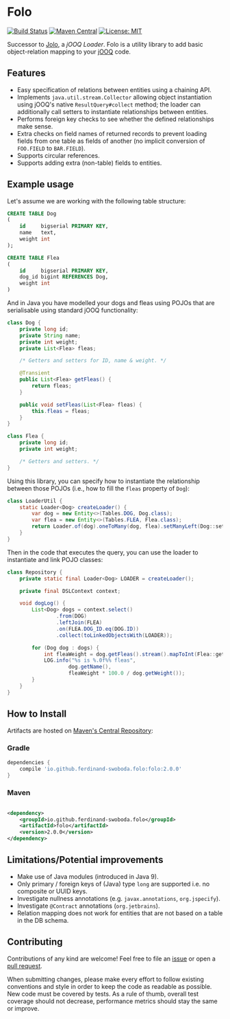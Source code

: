 # Folo

[![Build Status][gh-actions-badge]][gh-actions-builds]
[![Maven Central][maven-central-badge]][maven-central-browse]
[![License: MIT](https://img.shields.io/badge/License-MIT-yellow.svg)](https://opensource.org/licenses/MIT)

Successor to [Jolo], a _jOOQ Loader_. Folo is a utility library to add basic object-relation mapping to
your [jOOQ][jooq] code.

## Features

- Easy specification of relations between entities using a chaining API.
- Implements `java.util.stream.Collector` allowing object instantiation using jOOQ's native `ResultQuery#collect`
  method; the loader can additionally call setters to instantiate relationships between entities.
- Performs foreign key checks to see whether the defined relationships make sense.
- Extra checks on field names of returned records to prevent loading fields from one table as fields of another (no
  implicit conversion of `FOO.FIELD` to `BAR.FIELD`).
- Supports circular references.
- Supports adding extra (non-table) fields to entities.

## Example usage

Let's assume we are working with the following table structure:

```sql
CREATE TABLE Dog
(
    id     bigserial PRIMARY KEY,
    name   text,
    weight int
);

CREATE TABLE Flea
(
    id     bigserial PRIMARY KEY,
    dog_id bigint REFERENCES Dog,
    weight int
)
```

And in Java you have modelled your dogs and fleas using POJOs that are serialisable using standard jOOQ functionality:

```java
class Dog {
    private long id;
    private String name;
    private int weight;
    private List<Flea> fleas;

    /* Getters and setters for ID, name & weight. */

    @Transient
    public List<Flea> getFleas() {
        return fleas;
    }

    public void setFleas(List<Flea> fleas) {
        this.fleas = fleas;
    }
}

class Flea {
    private long id;
    private int weight;

    /* Getters and setters. */
}
```

Using this library, you can specify how to instantiate the relationship between those POJOs
(i.e., how to fill the `fleas` property of `Dog`):

```java
class LoaderUtil {
    static Loader<Dog> createLoader() {
        var dog = new Entity<>(Tables.DOG, Dog.class);
        var flea = new Entity<>(Tables.FLEA, Flea.class);
        return Loader.of(dog).oneToMany(dog, flea).setManyLeft(Dog::setFleas).build();
    }
}
```

Then in the code that executes the query, you can use the loader to instantiate and link POJO classes:

```java
class Repository {
    private static final Loader<Dog> LOADER = createLoader();

    private final DSLContext context;

    void dogLog() {
        List<Dog> dogs = context.select()
                .from(DOG)
                .leftJoin(FLEA)
                .on(FLEA.DOG_ID.eq(DOG.ID))
                .collect(toLinkedObjectsWith(LOADER));

        for (Dog dog : dogs) {
            int fleaWeight = dog.getFleas().stream().mapToInt(Flea::getWeight).sum();
            LOG.info("%s is %.0f%% fleas",
                    dog.getName(),
                    fleaWeight * 100.0 / dog.getWeight());
        }
    }
}
```

## How to Install

Artifacts are hosted on [Maven's Central Repository][maven-central-browse]:

### Gradle

```groovy
dependencies {
    compile 'io.github.ferdinand-swoboda.folo:folo:2.0.0'
}
```

### Maven

```xml

<dependency>
    <groupId>io.github.ferdinand-swoboda.folo</groupId>
    <artifactId>folo</artifactId>
    <version>2.0.0</version>
</dependency>
```

## Limitations/Potential improvements

- Make use of Java modules (introduced in Java 9).
- Only primary / foreign keys of (Java) type `long` are supported i.e. no composite or UUID keys.
- Investigate nullness annotations (e.g. `javax.annotations`, `org.jspecify`).
- Investigate `@Contract` annotations (`org.jetbrains`).
- Relation mapping does not work for entities that are not based on a table in the DB schema.

## Contributing

Contributions of any kind are welcome! Feel free to file an [issue][new-issue] or open a
[pull request][new-pr].

When submitting changes, please make every effort to follow existing conventions and style in order to keep the code as
readable as possible. New code must be covered by tests. As a rule of thumb, overall test coverage should not
decrease, performance metrics should stay the same or improve.

[jolo]: https://github.com/picnicsupermarket/jolo

[jooq]: https://www.jooq.org

[maven-central-badge]: https://img.shields.io/maven-central/v/io.github.ferdinand-swoboda.folo/folo
[maven-central-browse]: https://search.maven.org/artifact/io.github.ferdinand-swoboda.folo/folo

[new-issue]: https://github.com/ferdinand-swoboda/folo/issues/new

[new-pr]: https://github.com/ferdinand-swoboda/folo/compare

[gh-actions-badge]: https://github.com/ferdinand-swoboda/folo/actions/workflows/development.yaml/badge.svg
[gh-actions-builds]: https://github.com/ferdinand-swoboda/folo/actions/workflows/development.yaml
